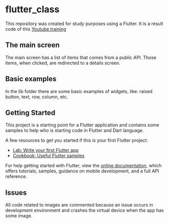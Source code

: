 # flutter_class

This repository was created for study purposes using a Flutter.
It is a result code of this [Youtube training](https://www.youtube.com/playlist?list=PLJ4k1IC8GhW1rT4nzRCqB1ACzD7nw631V)

## The main screen

The main screen has a list of items that comes from a public API.
Those items, when clicked, are redirected to a details screen.

## Basic examples

In the lib folder there are some basic examples of widgets, like: raised button, text, row, column, etc.

## Getting Started

This project is a starting point for a Flutter application and contains some samples to help who is starting code in Flutter and Dart language.

A few resources to get you started if this is your first Flutter project:

- [Lab: Write your first Flutter app](https://flutter.dev/docs/get-started/codelab)
- [Cookbook: Useful Flutter samples](https://flutter.dev/docs/cookbook)

For help getting started with Flutter, view the
[online documentation](https://flutter.dev/docs), which offers tutorials,
samples, guidance on mobile development, and a full API reference.

## Issues

All code related to images are commented because an issue occurs in development environment and crashes the virtual device when the app has some image.
